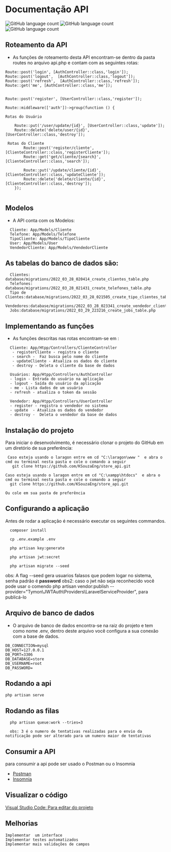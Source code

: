 # Documentação API

![GitHub language count](https://img.shields.io/github/languages/top/KSouzaEng/store_api) ![GitHub language count](https://img.shields.io/github/languages/count/KSouzaEng/store_api)  ![GitHub language count](https://img.shields.io/github/last-commit/KSouzaEng/store_api)  




## Roteamento da API

- As funções de roteamento desta API encontram-se dentro da pasta routes no arquivo api.php e contam com as seguintes rotas:

```
Route::post('login', [AuthController::class,'login']);
Route::post('logout',  [AuthController::class,'logout']);
Route::post('refresh',  [AuthController::class,'refresh']);
Route::get('me', [AuthController::class,'me']);


Route::post('register', [UserController::class,'register']);

Route::middleware(['auth'])->group(function () {

Rotas do Usuário

    Route::put('/user/update/{id}', [UserController::class,'update']);
    Route::delete('delete/user/{id}',[UserController::class,'destroy']);

 Rotas do Cliente
        Route::post('register/cliente', [ClienteController::class,'registerCliente']);
        Route::get('get/cliente/{search}',[ClienteController::class,'search']);

        Route::put('/update/cliente/{id}',[ClienteController::class,'updateCliente']);
        Route::delete('delete/cliente/{id}',[ClienteController::class,'destroy']);
    });


```
##  Modelos

- A API conta com os Modelos:  
  
```
  Cliente: App/Models/Cliente
  Telefone: App/Models/Telefone
  TipoCliente: App/Models/TipoCliente
  User: App/Models/User
  VendedorCliente: App/Models/VendedorCliente
```
## As tabelas do banco de dados são:
```
  Clientes: database/migrations/2022_03_28_020414_create_clientes_table.php
  Telefones: database/migrations/2022_03_28_021431_create_telefones_table.php
  Tipo de Clientes:database/migrations/2022_03_28_021505_create_tipo_clientes_table.php
  Vendedores:database/migrations/2022_03_28_023341_create_vendedor_clientes_table.php
  Jobs:database/migrations/2022_03_29_223216_create_jobs_table.php
```
##  Implementando as funções

- As funções descritas nas rotas encontram-se em : 
  
```
  Cliente: App/Htpp/Controllers/ClienteController
   - registerCliente - registra o cliente
   - search -  Faz busca pelo nome do cliente
   - updateCliente - Atualiza os dados do cliente
   - destroy - Deleta o cliente da base de dados

  Usuários: App/Htpp/Controllers/AuthController
  - login - Entrada do usuário na aplicação
  - logout - Saída do usuário da aplicação
  - me - Lista dados de um usuário
  - refresh - atualiza o token da sessão

  Vendedor: App/Htpp/Controllers/UserController
  - register - registra o vendedor no sistema
  - update  - Atualiza os dados do vendedor
  - destroy -  Deleta o vendedor da base de dados
```
## Instalação do projeto
Para iniciar o desenvolvimento, é necessário clonar o projeto do GitHub em um diretório de sua preferência:

 ```
  Caso esteja usando o laragon entre em cd "C:\laragon\www "  e abra o cmd ou terminal nesta pasta e cole o comando a seguir  
    git clone https://github.com/KSouzaEng/store_api.git

Caso esteja usando o laragon entre em cd "C:\xampp\htdocs"  e abra o cmd ou terminal nesta pasta e cole o comando a seguir
   git clone https://github.com/KSouzaEng/store_api.git

Ou cole em sua pasta de preferência
 ```

##  Configurando a aplicação 
  Antes de rodar a aplicação é necessário executar os seguintes commandos.
```
  composer install

  cp .env.example .env

  php artisan key:generate

  php artisan jwt:secret

  php artisan migrate --seed 

```
obs: A flag --seed gera usuarios falasos que podem logar no sistema, senha padrão é  **password**
obs2: caso o jwt não seja reconhecido você pode usar o comendo   php artisan vendor:publish --provider="Tymon\JWTAuth\Providers\LaravelServiceProvider", para publicá-lo


## Arquivo de banco de dados

- O arquivo de banco de dados encontra-se na raiz do projeto e tem como nome .env, dentro deste arquivo você configura a sua conexão com a base de dados.
  
```
DB_CONNECTION=mysql
DB_HOST=127.0.0.1
DB_PORT=3306
DB_DATABASE=store
DB_USERNAME=root
DB_PASSWORD=
```

## Rodando a api
```shell
php artisan serve
```
## Rodando as filas
```shell
  php artisan queue:work --tries=3  

  obs: 3 é o numero de tentativas realizadas para o envio da notificação pode ser alterado para um numero maior de tentativas
```
## Consumir a API 

para consumir a api pode ser usado o Postman ou o Insomnia

- [Postman](https://www.postman.com/downloads/)
- [Insomnia](https://insomnia.rest/download)

## Visualizar o código

[Visual Studio Code: Para editar do projeto ](https://code.visualstudio.com/download)

## Melhorias

```
Implementar  um interface
Implementar testes automatizados
Implementar mais validações de campos
```
